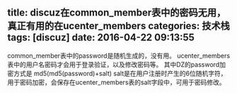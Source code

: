 title: discuz在common_member表中的密码无用，真正有用的在ucenter_members
categories: 技术栈
tags: [discuz]
date: 2016-04-22 09:13:55
---
common_member表中的password是随机生成的，没有用。
ucenter_members表中的用户名密码才会用于登录验证，以及修改密码等。
其中DZ的password加密方式是 md5(md5(password)+salt)
salt是在用户注册时产生的6位随机字符，用于密码加密，会保存在ucenter_members表的salt字段中，可用于密码修改。
